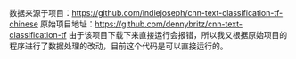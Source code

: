数据来源于项目：https://github.com/indiejoseph/cnn-text-classification-tf-chinese
原始项目地址：https://github.com/dennybritz/cnn-text-classification-tf 
由于该项目下载下来直接运行会报错，所以我又根据原始项目的程序进行了数据处理的改动，目前这个代码是可以直接运行的。